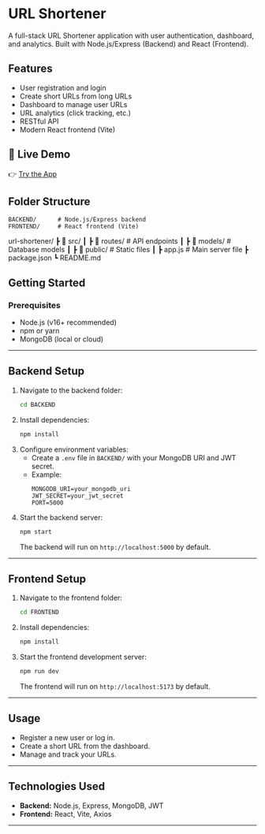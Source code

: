 # URL Shortener

A full-stack URL Shortener application with user authentication, dashboard, and analytics. Built with Node.js/Express (Backend) and React (Frontend).

## Features
- User registration and login
- Create short URLs from long URLs
- Dashboard to manage user URLs
- URL analytics (click tracking, etc.)
- RESTful API
- Modern React frontend (Vite)

## 🚀 Live Demo
👉 [Try the App](https://url-shortner-blond-omega.vercel.app)   

## Folder Structure
```
BACKEND/      # Node.js/Express backend
FRONTEND/     # React frontend (Vite)
```
url-shortener/
 ┣ 📂 src/
 ┃ ┣ 📂 routes/          # API endpoints
 ┃ ┣ 📂 models/          # Database models
 ┃ ┣ 📂 public/          # Static files
 ┃ ┣ app.js              # Main server file
 ┣ package.json
 ┗ README.md


## Getting Started

### Prerequisites
- Node.js (v16+ recommended)
- npm or yarn
- MongoDB (local or cloud)

---

## Backend Setup

1. Navigate to the backend folder:
   ```sh
   cd BACKEND
   ```
2. Install dependencies:
   ```sh
   npm install
   ```
3. Configure environment variables:
   - Create a `.env` file in `BACKEND/` with your MongoDB URI and JWT secret.
   - Example:
     ```env
     MONGODB_URI=your_mongodb_uri
     JWT_SECRET=your_jwt_secret
     PORT=5000
     ```
4. Start the backend server:
   ```sh
   npm start
   ```
   The backend will run on `http://localhost:5000` by default.

---

## Frontend Setup

1. Navigate to the frontend folder:
   ```sh
   cd FRONTEND
   ```
2. Install dependencies:
   ```sh
   npm install
   ```
3. Start the frontend development server:
   ```sh
   npm run dev
   ```
   The frontend will run on `http://localhost:5173` by default.

---

## Usage
- Register a new user or log in.
- Create a short URL from the dashboard.
- Manage and track your URLs.

---

## Technologies Used
- **Backend:** Node.js, Express, MongoDB, JWT
- **Frontend:** React, Vite, Axios

---

